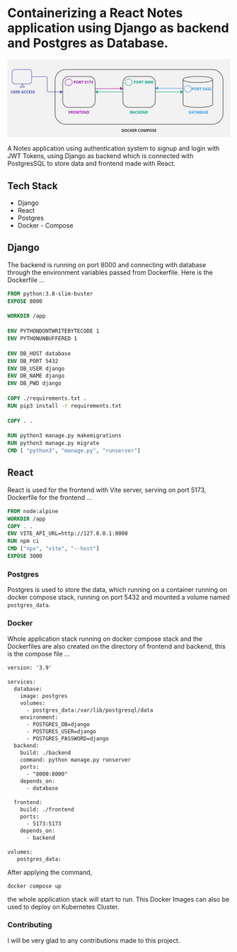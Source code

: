 # Containerizing a React Notes application using Django as backend and Postgres as Database.

![Diagram](https://github.com/Helion55/Django-React-Docker/blob/main/Django-React.jpg?raw=true)

A Notes application using authentication system to signup and login with JWT Tokens, using Django as backend which is connected with PostgresSQL to store data and frontend made with React.
## Tech Stack
- Django
- React
- Postgres
- Docker - Compose

## Django
The backend is running on port 8000 and connecting with database through the environment variables passed from Dockerfile. Here is the Dockerfile ...
```Dockerfile
FROM python:3.8-slim-buster
EXPOSE 8000

WORKDIR /app

ENV PYTHONDONTWRITEBYTECODE 1
ENV PYTHONUNBUFFERED 1

ENV DB_HOST database
ENV DB_PORT 5432
ENV DB_USER django
ENV DB_NAME django
ENV DB_PWD django

COPY ./requirements.txt .
RUN pip3 install -r requirements.txt

COPY . .

RUN python3 manage.py makemigrations
RUN python3 manage.py migrate
CMD [ "python3", "manage.py", "runserver"]
```
## React
React is used for the frontend with Vite server, serving on port 5173, Dockerfile for the frontend ...
```Dockerfile
FROM node:alpine
WORKDIR /app
COPY . .
ENV VITE_API_URL=http://127.0.0.1:8000
RUN npm ci
CMD ["npx", "vite", "--host"]
EXPOSE 3000
```
### Postgres
Postgres is used to store the data, which running on a container running on docker compose stack, running on port 5432 and mounted a volume named ``` postgres_data ```.

### Docker
Whole application stack running on docker compose stack and the Dockerfiles are also created on the directory of frontend and backend, this is the compose file ...
```compose
version: '3.9'

services:
  database:
    image: postgres
    volumes:
      - postgres_data:/var/lib/postgresql/data
    environment:
      - POSTGRES_DB=django
      - POSTGRES_USER=django
      - POSTGRES_PASSWORD=django
  backend:
    build: ./backend
    command: python manage.py runserver 
    ports:
      - "8000:8000"
    depends_on:
      - database

  frontend:
    build: ./frontend
    ports:
      - 5173:5173
    depends_on:
      - backend

volumes:
   postgres_data:
```
After applying the command,
```shell
docker compose up
```
the whole application stack will start to run. This Docker Images can also be used to deploy on Kubernetes Cluster.

### Contributing 
I will be very glad to any contributions made to this project.

